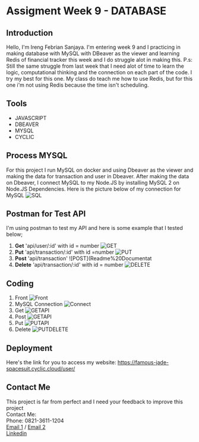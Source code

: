 # Assigment Week 9 - DATABASE

## Introduction

Hello, I'm Ireng Febrian Sanjaya. I'm entering week 9 and I practicing in making database with MySQL with DBeaver as the viewer and learning Redis of financial tracker this week and I do struggle alot in making this. P.s: Still the same struggle from last week that I need alot of time to learn the logic, computational thinking and the connection on each part of the code. I try my best for this one. My class do teach me how to use Redis, but for this one i'm not using Redis because the time isn't scheduling.

## Tools

- JAVASCRIPT
- DBEAVER
- MYSQL
- CYCLIC


## Process MYSQL 
For this project I run MySQL on docker and using Dbeaver as the viewer and making the data for transaction and user in Dbeaver. After making the data on Dbeaver, I connect MySQL to my Node.JS by installing MySQL 2 on Node.JS Dependencies. Here is the picture below of my connection for MySQL
![SQL](Readme%20Documentation/MySQL.png)

## Postman for Test API
I'm using postman to test my API and here is some example that I tested below;

1. **Get** 'api/user/:id' with id = number
![GET](Readme%20Documentation/PostmanGet.png)
2. **Put** 'api/transaction/:id' with id =number
![PUT](Readme%20Documentation/PostmanPut.png)
3. **Post** 'api/transaction'
![POST](Readme%20Documentat
4. **Delete** 'api/transaction/:id' with id = number
![DELETE](Readme%20Documentation/PostmanDelete.png)


## Coding
1. Front
![Front](Readme%20Documentation/Front.png)
2. MySQL Connection
![Connect](Readme%20Documentation/MySQL.png)
3. Get
![GETAPI](Readme%20Documentation/Get.png)
4. Post
![GETAPI](Readme%20Documentation/Post.png)
5. Put
![PUTAPI](Readme%20Documentation/Put.png)
6. Delete
![PUTDELETE](Readme%20Documentation/Delete.png)
## Deployment

Here's the link for you to access my website: https://famous-jade-spacesuit.cyclic.cloud/user/

## Contact Me
This project is far from perfect and I need your feedback to improve this project <br>
Contact Me: <br>
Phone: 0821-3611-1204 <br>
[Email 1](febriansajaya22@gmail.com) / [Email 2](febriansanjaya22@gmail.com) <br>
[Linkedin](http://linkedin.com/in/ireng-febrian-sanjaya-6a79211a7)
